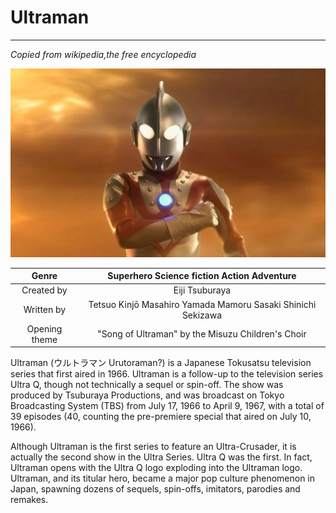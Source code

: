 # Ultraman
- - - - -
*Copied from wikipedia,the free encyclopedia*

![Ultraman][1]

|     Genre     |          Superhero Science fiction Action Adventure          |
|:-------------:|:------------------------------------------------------------:|
|   Created by  |                        Eiji Tsuburaya                        |
|   Written by  | Tetsuo Kinjō Masahiro Yamada Mamoru Sasaki Shinichi Sekizawa |
| Opening theme |       "Song of Ultraman" by the Misuzu Children's Choir      |

Ultraman (ウルトラマン Urutoraman?) is a Japanese Tokusatsu television series that first aired in 1966. Ultraman is a follow-up to the television series Ultra Q, though not technically a sequel or spin-off. The show was produced by Tsuburaya Productions, and was broadcast on Tokyo Broadcasting System (TBS) from July 17, 1966 to April 9, 1967, with a total of 39 episodes (40, counting the pre-premiere special that aired on July 10, 1966).

Although Ultraman is the first series to feature an Ultra-Crusader, it is actually the second show in the Ultra Series. Ultra Q was the first. In fact, Ultraman opens with the Ultra Q logo exploding into the Ultraman logo. Ultraman, and its titular hero, became a major pop culture phenomenon in Japan, spawning dozens of sequels, spin-offs, imitators, parodies and remakes.

[1]: ultraman.jpeg "Ha !~"


